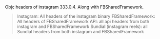 Objc headers of instagram 333.0.4. Along with FBSharedFramework. 


>Instagram: All headers of the instagram binary
>FBSharedFramework: All headers of FBSharedFramework
>API: all api headers from both instagram and FBSharedFramework
>Sundial (instagram reels): all Sundial headers from both instagram and FBSharedFramework
